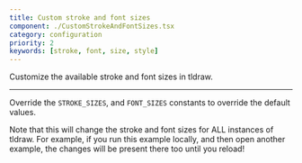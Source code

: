 ```yaml
---
title: Custom stroke and font sizes
component: ./CustomStrokeAndFontSizes.tsx
category: configuration
priority: 2
keywords: [stroke, font, size, style]
---
```


Customize the available stroke and font sizes in tldraw.

---

Override the `STROKE_SIZES`, and `FONT_SIZES` constants to override the default values.

Note that this will change the stroke and font sizes for ALL instances of tldraw. For example, if you run this example locally, and then open another example, the changes will be present there too until you reload!
